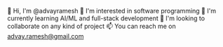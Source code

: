 👋 Hi, I'm @advayramesh
👀 I'm interested in software programming
🌱 I'm currently learning AI/ML and full-stack development
💞️ I'm looking to collaborate on any kind of project
📫 You can reach me on advay.ramesh@gmail.com

<!---
advayramesh/advayramesh is a ✨ special ✨ repository because its `README.md` (this file) appears on your GitHub profile.
You can click the Preview link to take a look at your changes.
--->
